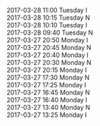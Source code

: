 2017-03-28 11:00 Tuesday  I  
2017-03-28 10:15 Tuesday  N  
2017-03-28 10:10 Tuesday  I  
2017-03-28 09:40 Tuesday  N  
2017-03-27 20:50 Monday  I  
2017-03-27 20:45 Monday  N  
2017-03-27 20:40 Monday  I  
2017-03-27 20:30 Monday  N  
2017-03-27 20:15 Monday  I  
2017-03-27 17:30 Monday  N  
2017-03-27 17:25 Monday  I  
2017-03-27 16:45 Monday  N  
2017-03-27 16:40 Monday  I  
2017-03-27 13:40 Monday  N  
2017-03-27 13:25 Monday  I  
